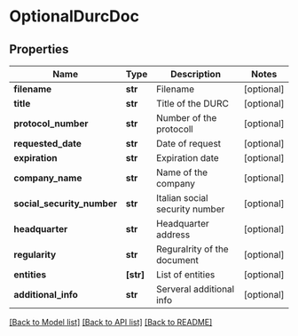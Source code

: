 # OptionalDurcDoc


## Properties
Name | Type | Description | Notes
------------ | ------------- | ------------- | -------------
**filename** | **str** | Filename | [optional] 
**title** | **str** | Title of the DURC | [optional] 
**protocol_number** | **str** | Number of the protocoll | [optional] 
**requested_date** | **str** | Date of request | [optional] 
**expiration** | **str** | Expiration date | [optional] 
**company_name** | **str** | Name of the company | [optional] 
**social_security_number** | **str** | Italian social security number | [optional] 
**headquarter** | **str** | Headquarter address | [optional] 
**regularity** | **str** | Reguralrity of the document | [optional] 
**entities** | **[str]** | List of entities | [optional] 
**additional_info** | **str** | Serveral additional info | [optional] 

[[Back to Model list]](../README.md#documentation-for-models) [[Back to API list]](../README.md#documentation-for-api-endpoints) [[Back to README]](../README.md)


